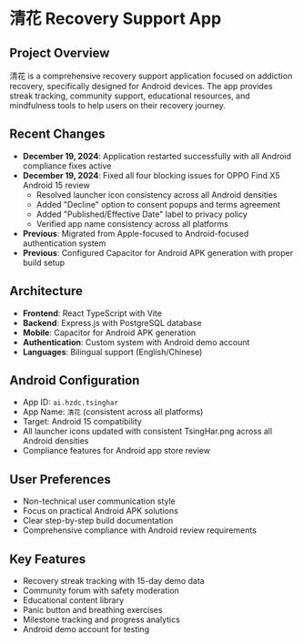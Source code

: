 # 清花 Recovery Support App

## Project Overview
清花 is a comprehensive recovery support application focused on addiction recovery, specifically designed for Android devices. The app provides streak tracking, community support, educational resources, and mindfulness tools to help users on their recovery journey.

## Recent Changes
- **December 19, 2024**: Application restarted successfully with all Android compliance fixes active
- **December 19, 2024**: Fixed all four blocking issues for OPPO Find X5 Android 15 review
  - Resolved launcher icon consistency across all Android densities
  - Added "Decline" option to consent popups and terms agreement
  - Added "Published/Effective Date" label to privacy policy
  - Verified app name consistency across all platforms
- **Previous**: Migrated from Apple-focused to Android-focused authentication system
- **Previous**: Configured Capacitor for Android APK generation with proper build setup

## Architecture
- **Frontend**: React TypeScript with Vite
- **Backend**: Express.js with PostgreSQL database
- **Mobile**: Capacitor for Android APK generation
- **Authentication**: Custom system with Android demo account
- **Languages**: Bilingual support (English/Chinese)

## Android Configuration
- App ID: `ai.hzdc.tsinghar`
- App Name: `清花` (consistent across all platforms)
- Target: Android 15 compatibility
- All launcher icons updated with consistent TsingHar.png across all Android densities
- Compliance features for Android app store review

## User Preferences
- Non-technical user communication style
- Focus on practical Android APK solutions
- Clear step-by-step build documentation
- Comprehensive compliance with Android review requirements

## Key Features
- Recovery streak tracking with 15-day demo data
- Community forum with safety moderation
- Educational content library
- Panic button and breathing exercises
- Milestone tracking and progress analytics
- Android demo account for testing